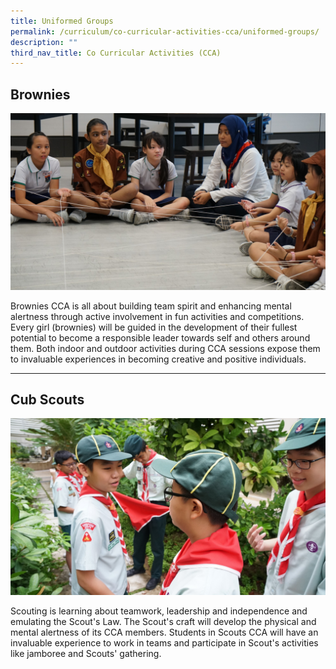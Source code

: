 ```yaml
---
title: Uniformed Groups
permalink: /curriculum/co-curricular-activities-cca/uniformed-groups/
description: ""
third_nav_title: Co Curricular Activities (CCA)
---
```

Brownies
--------
![Brownies](/images/DSC05704.jpeg)
  
Brownies CCA is all about building team spirit and enhancing mental alertness through active involvement in fun activities and competitions. Every girl (brownies) will be guided in the development of their fullest potential to become a responsible leader towards self and others around them. Both indoor and outdoor activities during CCA sessions expose them to invaluable experiences in becoming creative and positive individuals.  
  

* * *

Cub Scouts
----------

![Cub Scouts](/images/sDSC05645.jpeg)  

Scouting is learning about teamwork, leadership and independence and emulating the Scout's Law. The Scout's craft will develop the physical and mental alertness of its CCA members. Students in Scouts CCA will have an invaluable experience to work in teams and participate in Scout's activities like jamboree and Scouts' gathering.